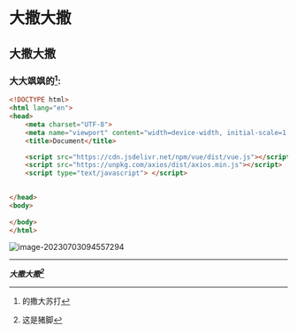 # 大撒大撒

## 大撒大撒

### 大大飒飒的[^a]:

[^a]: 的撒大苏打

```html
<!DOCTYPE html>
<html lang="en">
<head>
    <meta charset="UTF-8">
    <meta name="viewport" content="width=device-width, initial-scale=1.0">
    <title>Document</title>

    <script src="https://cdn.jsdelivr.net/npm/vue/dist/vue.js"></script>
    <script src="https://unpkg.com/axios/dist/axios.min.js"></script>
    <script type="text/javascript"> </script>

    
</head>
<body>
    
</body>
</html>
```

![image-20230703094557294](C:\Users\许闰博\AppData\Roaming\Typora\typora-user-images\image-20230703094557294.png)

---

***大撒大撒[^h1]***

[^h1]:这是猪脚

